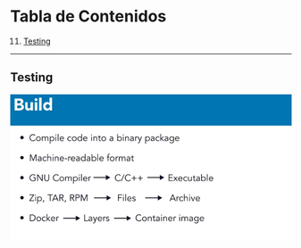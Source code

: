 # Tabla de Contenidos

11. [Testing](#testing)

---

## Testing
![Imagen de GitHub](https://github.com/ariegd/automate/blob/04_03/src/img/Captura%20desde%202025-08-21%2020-06-10.png)

